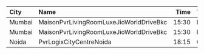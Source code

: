 | City   | Name                                    |  Time | Type         | Price | Capacity | Booked |
| :----- | :-------------------------------------- | ----: | :----------- | ----: | -------: | -----: |
| Mumbai | MaisonPvrLivingRoomLuxeJioWorldDriveBkc | 15:30 | Luxe         |  700₹ |       32 |     19 |
| Mumbai | MaisonPvrLivingRoomLuxeJioWorldDriveBkc | 15:30 | LuxeSuperior |  700₹ |       12 |      7 |
| Noida  | PvrLogixCityCentreNoida                 | 18:15 | Classic      |  250₹ |       48 |     18 |